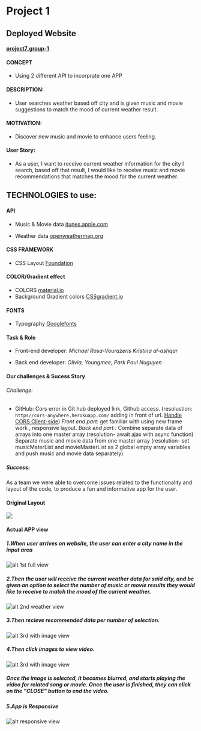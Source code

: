 # Project 1

## Deployed Website
#### [project7_group-1](https://oliviapark113.github.io/project7_group-1/.)

#### CONCEPT 
* Using 2 different API to incorprate one APP

#### DESCRIPTION: 
* User searches weather based off city and is given music and movie suggestions to match the mood of current weather result. 

#### MOTIVATION: 
* Discover new music and movie to enhance users feeling.

#### User Story: 
* As a user, I want to receive current weather information for the city I search, based off that result, I would like to receive music and movie recommendations that matches the mood for the current weather.

## TECHNOLOGIES to use:
#### API 
* Music & Movie data 
[itunes.apple.com](https://affiliate.itunes.apple.com/resources/documentationitunes-store-web-service-search-api/)

* Weather data 
[openweathermap.org](https://openweathermap.org/api
)

#### CSS FRAMEWORK 
* CSS Layout 
[Foundation](https://get.foundation/)

#### COLOR/Gradient effect
* COLORS
[material.io](https://material.io/resources/color/
)
* Background Gradient colors 
[CSSgradient.io](https://cssgradient.io/)

#### FONTS 

* Typography
[Googlefonts](https://fonts.google.com/)

#### Task & Role 
* Front-end developer:
_Michael Rosa-Vourazeris_
_Kristina al-ashqar_

* Back end developer:
_Olivia, Youngmee, Park_
_Paul Nuguyen_

#### Our challenges & Sucess Story
###### Challenge:

* GitHub: 
Cors error in Git hub deployed link, Github access.
(resolustion: ```https//cors-anywhere.herokuapp.com/``` adding in front of url.
[Handle CORS Client-side](https://gist.github.com/jesperorb/6ca596217c8dfba237744966c2b5ab1e))
_Front end part:_ 
get familiar with using new frame work , responsive layout.
_Back end part :_ 
Combine separate data of arrays into one master array 
(resolution- await ajax with async function) 
Separate music and movie data from one master array 
(resolution- set musicMaterList and movieMasterList as 2 global empty array variables and push music and movie data separately)

##### Success: 
As a team we were able to overcome issues related to the functionality and layout of the code, to produce a fun and informative app for the user.

#### Original Layout
![](./Images/project7%20layout-01.jpg)

#### Actual APP view 
##### 1.When user arrives on website, the user can enter a city name in the input area
![alt 1st full view](./Images/full%20first%20page%20view.jpg)

##### 2.Then the user will receive the current weather data for said city, and be given an option to select the number of music or movie results they would like to receive to match the mood of the current weather.
![alt 2nd weather view](./Images/full%20weather%20view.jpg)

##### 3.Then recieve recommended data per number of selection. 
![alt 3rd with image view ](./Images/full%20img%20view.jpg)

##### 4.Then click images to view video.
![alt 3rd with image view ](./Images/full%20video%20view.jpg)
##### Once the image is selected, it becomes blurred, and starts playing the video for related song or movie. Once the user is finished, they can click on the "CLOSE" button to end the video.

##### 5.App is Responsive
![alt responsive view](./Images/responsive_full_reduced.jpg)